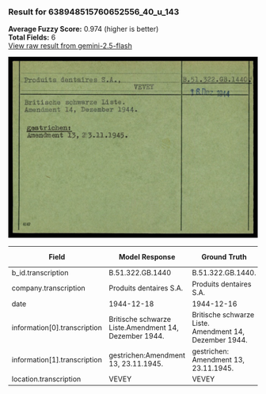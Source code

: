 ### Result for 638948515760652556_40_u_143
**Average Fuzzy Score:** 0.974 (higher is better)<br>
**Total Fields:** 6<br>
[View raw result from gemini-2.5-flash](https://github.com/RISE-UNIBAS/humanities_data_benchmark/blob/main/results/2025-10-24/T0315/request_T0315_638948515760652556_40_u_143.json)

<img src="https://github.com/RISE-UNIBAS/humanities_data_benchmark/blob/main/benchmarks/blacklist/images/638948515760652556_40_u_143.jpg?raw=true" alt="638948515760652556_40_u_143" width="600px">

| Field | Model Response | Ground Truth | Fuzzy Score | Match |
|-------|----------------|--------------|-------------|-------|
| b_id.transcription | B.51.322.GB.1440 | B.51.322.GB.1440. | 0.970 | ✅ |
| company.transcription | Produits dentaires S.A. | Produits dentaires S.A. | 1.000 | ✅ |
| date | 1944-12-18 | 1944-12-16 | 0.900 | ❌ |
| information[0].transcription | Britische schwarze Liste.Amendment 14, Dezember 1944. | Britische schwarze Liste.<br>Amendment 14, Dezember 1944. | 0.991 | ✅ |
| information[1].transcription | gestrichen:Amendment 13, 23.11.1945. | gestrichen:<br>Amendment 13, 23.11.1945. | 0.986 | ✅ |
| location.transcription | VEVEY | VEVEY | 1.000 | ✅ |

